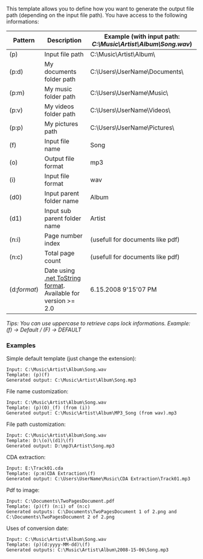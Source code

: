 This template allows you to define how you want to generate the output file path (depending on the input file path).
You have access to the following informations:

Pattern		| Description				| Example (with input path: *C:\Music\Artist\Album\Song.wav*)
----------------|---------------------------------------|-----------------------------------------------------------------
(p)		| Input file path			| C:\Music\Artist\Album\
(p:d)		| My documents folder path		| C:\Users\UserName\Documents\
(p:m)		| My music folder path			| C:\Users\UserName\Music\
(p:v)		| My videos folder path			| C:\Users\UserName\Videos\
(p:p)		| My pictures path			| C:\Users\UserName\Pictures\
(f)		| Input file name			| Song
(o)		| Output file format			| mp3
(i)		| Input file format			| wav
(d0)		| Input parent folder name		| Album
(d1)		| Input sub parent folder name		| Artist
(n:i)		| Page number index			| (usefull for documents like pdf)
(n:c)		| Total page count			| (usefull for documents like pdf)
(d:_format_)	| Date using [.net ToString format](https://learn.microsoft.com/en-us/dotnet/api/system.datetime.tostring?view=net-8.0). Available for version >= 2.0 | 6.15.2008 9'15'07 PM

*Tips: You can use uppercase to retrieve caps lock informations. Example: (f) -> Default / (F) -> DEFAULT*

### Examples

Simple default template (just change the extension): 

	Input: C:\Music\Artist\Album\Song.wav
	Template: (p)(f)
	Generated output: C:\Music\Artist\Album\Song.mp3

File name customization:

	Input: C:\Music\Artist\Album\Song.wav
	Template: (p)(O)_(f) (from (i))
	Generated output: C:\Music\Artist\Album\MP3_Song (from wav).mp3
		
File path customization:
		
	Input: C:\Music\Artist\Album\Song.wav
	Template: D:\(o)\(d1)\(f)
	Generated output: D:\mp3\Artist\Song.mp3

CDA extraction:
		
	Input: E:\Track01.cda
	Template: (p:m)CDA Extraction\(f)
	Generated output: C:\Users\UserName\Music\CDA Extraction\Track01.mp3

Pdf to image:
		
	Input: C:\Documents\TwoPagesDocument.pdf
	Template: (p)(f) (n:i) of (n:c)
	Generated outputs: C:\Documents\TwoPagesDocument 1 of 2.png and C:\Documents\TwoPagesDocument 2 of 2.png

Uses of conversion date:
		
	Input: C:\Music\Artist\Album\Song.wav
	Template: (p)(d:yyyy-MM-dd)\(f) 
	Generated outputs: C:\Music\Artist\Album\2008-15-06\Song.mp3